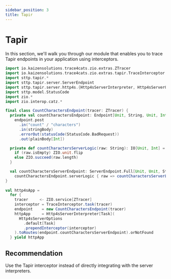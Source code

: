 ```yaml
---
sidebar_position: 3
title: Tapir
---
```


# Tapir
In this section, we'll walk you through our module that enables you to trace Tapir endpoints in your application 
using interceptors.

```scala mdoc:compile-only
import io.kaizensolutions.trace4cats.zio.extras.ZTracer
import io.kaizensolutions.trace4cats.zio.extras.tapir.TraceInterceptor
import sttp.tapir.*
import sttp.tapir.server.ServerEndpoint
import sttp.tapir.server.http4s.{Http4sServerInterpreter, Http4sServerOptions}
import sttp.model.StatusCode
import zio.*
import zio.interop.catz.*

final class CountCharactersEndpoint(tracer: ZTracer) {
  private val countCharactersEndpoint: Endpoint[Unit, String, Unit, Int, Any] =
    endpoint.post
      .in("count" / "characters")
      .in(stringBody)
      .errorOut(statusCode(StatusCode.BadRequest))
      .out(plainBody[Int])

  private def countCharactersServerLogic(raw: String): IO[Unit, Int] = tracer.spanSource() {
    if (raw.isEmpty) ZIO.unit.flip
    else ZIO.succeed(raw.length)
  }

  val countCharactersServerEndpoint: ServerEndpoint.Full[Unit, Unit, String, Unit, Int, Any, Task] =
    countCharactersEndpoint.serverLogic { raw => countCharactersServerLogic(raw).either }
}
  
val http4sApp =
  for {
    tracer     <- ZIO.service[ZTracer]
    interceptor = TraceInterceptor.task(tracer)
    endpoint    = new CountCharactersEndpoint(tracer)
    httpApp     = Http4sServerInterpreter[Task](
      Http4sServerOptions
        .default[Task]
        .prependInterceptor(interceptor)
    ).toRoutes(endpoint.countCharactersServerEndpoint).orNotFound
  } yield httpApp

```

## Recommendation
Use the Tapir interceptor instead of directly integrating with the server interpreters.
